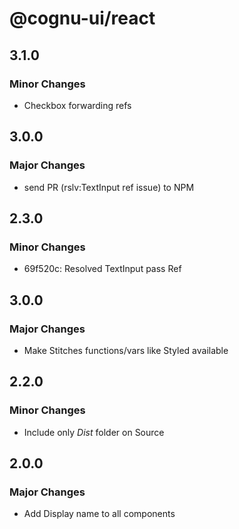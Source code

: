 # @cognu-ui/react

## 3.1.0

### Minor Changes

- Checkbox forwarding refs

## 3.0.0

### Major Changes

- send PR (rslv:TextInput ref issue) to NPM

## 2.3.0

### Minor Changes

- 69f520c: Resolved TextInput pass Ref

## 3.0.0

### Major Changes

- Make Stitches functions/vars like Styled available

## 2.2.0

### Minor Changes

- Include only _Dist_ folder on Source

## 2.0.0

### Major Changes

- Add Display name to all components
